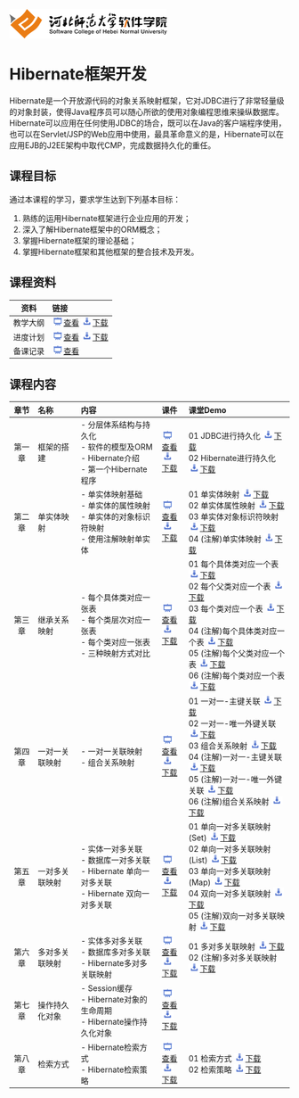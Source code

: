 ![河北师范大学软件学院](./image/logo.png)

# Hibernate框架开发

Hibernate是一个开放源代码的对象关系映射框架，它对JDBC进行了非常轻量级的对象封装，使得Java程序员可以随心所欲的使用对象编程思维来操纵数据库。 Hibernate可以应用在任何使用JDBC的场合，既可以在Java的客户端程序使用，也可以在Servlet/JSP的Web应用中使用，最具革命意义的是，Hibernate可以在应用EJB的J2EE架构中取代CMP，完成数据持久化的重任。

## 课程目标

通过本课程的学习，要求学生达到下列基本目标：

1. 熟练的运用Hibernate框架进行企业应用的开发； 
2. 深入了解Hibernate框架中的ORM概念；
3. 掌握Hibernate框架的理论基础；
4. 掌握Hibernate框架和其他框架的整合技术及开发。

## 课程资料

|资料|链接|
|:---:|:---|
|教学大纲|[<img src="./image/presentation.png" height="15" />查看](./meterials/outline.pdf)  [<img src="./image/download.png" height="15" />下载](./meterials/outline.doc) |
|进度计划|[<img src="./image/presentation.png" height="15" />查看](./meterials/schedule.pdf)  [<img src="./image/download.png" height="15" />下载](./meterials/schedule.doc) |
|备课记录|[<img src="./image/presentation.png" height="15" />查看](./preparelog) |

## 课程内容

| 章节 | 名称 | 内容 | 课件 | 课堂Demo | 
|:---:|:---|:---|:---|:---|
|第一章|框架的搭建 |- 分层体系结构与持久化<br/>- 软件的模型及ORM<br/>- Hibernate介绍<br/>- 第一个Hibernate程序|[<img src="./image/presentation.png" height="15" />查看](./ch01-hibernate-architecture/ch01-hibernate-architecture.pdf) <br/>[<img src="./image/download.png" height="15" />下载](./meterials/slides/ch01-hibernate-architecture.pptx)|01 JDBC进行持久化 [<img src="./image/download.png" height="15" />下载](./ch01-hibernate-architecture/ch01-demo-01.7z)<br/>02 Hibernate进行持久化 [<img src="./image/download.png" height="15" />下载](./ch01-hibernate-architecture/ch01-demo-02.7z)|
|第二章|单实体映射 |- 单实体映射基础<br/>- 单实体的属性映射<br/>- 单实体的对象标识符映射<br/>- 使用注解映射单实体|[<img src="./image/presentation.png" height="15" />查看](./ch02-single-entity-mapping/ch02-single-entity-mapping.pdf) <br/>[<img src="./image/download.png" height="15" />下载](./meterials/slides/ch02-single-entity-mapping.pptx)|01 单实体映射 [<img src="./image/download.png" height="15" />下载](./ch02-single-entity-mapping/ch02-demo-01.7z)<br/>02 单实体属性映射 [<img src="./image/download.png" height="15" />下载](./ch02-single-entity-mapping/ch02-demo-02.7z)<br/>03 单实体对象标识符映射 [<img src="./image/download.png" height="15" />下载](./ch02-single-entity-mapping/ch02-demo-03.7z)<br/>04 (注解)单实体映射 [<img src="./image/download.png" height="15" />下载](./ch02-single-entity-mapping/ch02-demo-04.7z)|
|第三章|继承关系映射 |- 每个具体类对应一张表<br>- 每个类层次对应一张表<br/>- 每个类对应一张表<br>- 三种映射方式对比|[<img src="./image/presentation.png" height="15" />查看](./ch03-inheritance-mapping/ch03-inheritance-mapping.pdf) <br/>[<img src="./image/download.png" height="15" />下载](./meterials/slides/ch03-inheritance-mapping.pptx)|01 每个具体类对应一个表 [<img src="./image/download.png" height="15" />下载](./ch03-inheritance-mapping/ch03-demo-01.7z)<br/>02 每个父类对应一个表 [<img src="./image/download.png" height="15" />下载](./ch03-inheritance-mapping/ch03-demo-02.7z)<br/>03 每个类对应一个表 [<img src="./image/download.png" height="15" />下载](./ch03-inheritance-mapping/ch03-demo-03.7z)<br/>04 (注解)每个具体类对应一个表 [<img src="./image/download.png" height="15" />下载](./ch03-inheritance-mapping/ch03-demo-04.7z)<br/>05 (注解)每个父类对应一个表 [<img src="./image/download.png" height="15" />下载](./ch03-inheritance-mapping/ch03-demo-05.7z)<br/>06 (注解)每个类对应一个表 [<img src="./image/download.png" height="15" />下载](./ch03-inheritance-mapping/ch03-demo-06.7z)|
|第四章|一对一关联映射 |- 一对一关联映射<br/>- 组合关系映射|[<img src="./image/presentation.png" height="15" />查看](./ch04-one-to-one-mapping/ch04-one-to-one-mapping.pdf) <br/>[<img src="./image/download.png" height="15" />下载](./meterials/slides/ch04-one-to-one-mapping.pptx)|01 一对一-主键关联 [<img src="./image/download.png" height="15" />下载](./ch04-one-to-one-mapping/ch04-demo-01.7z)<br/>02 一对一-唯一外键关联 [<img src="./image/download.png" height="15" />下载](./ch04-one-to-one-mapping/ch04-demo-02.7z)<br/>03 组合关系映射 [<img src="./image/download.png" height="15" />下载](./ch04-one-to-one-mapping/ch04-demo-03.7z)<br/>04 (注解)一对一-主键关联 [<img src="./image/download.png" height="15" />下载](./ch04-one-to-one-mapping/ch04-demo-04.7z)<br/>05 (注解)一对一-唯一外键关联 [<img src="./image/download.png" height="15" />下载](./ch04-one-to-one-mapping/ch04-demo-05.7z)<br/>06 (注解)组合关系映射 [<img src="./image/download.png" height="15" />下载](./ch04-one-to-one-mapping/ch04-demo-06.7z)|
|第五章|一对多关联映射 |- 实体一对多关联<br/>- 数据库一对多关联<br/>- Hibernate 单向一对多关联<br/>- Hibernate 双向一对多关联|[<img src="./image/presentation.png" height="15" />查看](./ch05-one-to-many-mapping/ch05-one-to-many-mapping.pdf) <br/>[<img src="./image/download.png" height="15" />下载](./meterials/slides/ch05-one-to-many-mapping.pptx)|01 单向一对多关联映射(Set) [<img src="./image/download.png" height="15" />下载](./ch05-one-to-many-mapping/ch05-demo-01.7z)<br/>02 单向一对多关联映射(List) [<img src="./image/download.png" height="15" />下载](./ch05-one-to-many-mapping/ch05-demo-02.7z)<br/>03 单向一对多关联映射(Map) [<img src="./image/download.png" height="15" />下载](./ch05-one-to-many-mapping/ch05-demo-03.7z)<br/>04 双向一对多关联映射 [<img src="./image/download.png" height="15" />下载](./ch05-one-to-many-mapping/ch05-demo-04.7z)<br/>05 (注解)双向一对多关联映射 [<img src="./image/download.png" height="15" />下载](./ch05-one-to-many-mapping/ch05-demo-05.7z)|
|第六章|多对多关联映射 |- 实体多对多关联<br/>- 数据库多对多关联<br/>- Hibernate多对多关联映射|[<img src="./image/presentation.png" height="15" />查看](./ch06-many-to-many-mapping/ch06-many-to-many-mapping.pdf) <br/>[<img src="./image/download.png" height="15" />下载](./meterials/slides/ch06-many-to-many-mapping.pptx)|01 多对多关联映射 [<img src="./image/download.png" height="15" />下载](./ch06-many-to-many-mapping/ch06-demo-01.7z)<br/>02 (注解)多对多关联映射 [<img src="./image/download.png" height="15" />下载](./ch06-many-to-many-mapping/ch06-demo-02.7z)|
|第七章|操作持久化对象 |- Session缓存<br/>- Hibernate对象的生命周期<br/>- Hibernate操作持久化对象|[<img src="./image/presentation.png" height="15" />查看](./ch07-manage-persistant-object/ch07-manage-persistant-object.pdf) <br/>[<img src="./image/download.png" height="15" />下载](./meterials/slides/ch07-manage-persistant-object.pptx)| |
|第八章|检索方式 |- Hibernate检索方式<br/>- Hibernate检索策略|[<img src="./image/presentation.png" height="15" />查看](./ch08-retrieval-mode/ch08-retrieval-mode.pdf) <br/>[<img src="./image/download.png" height="15" />下载](./meterials/slides/ch08-retrieval-mode.pptx)|01 检索方式 [<img src="./image/download.png" height="15" />下载](./ch08-retrieval-mode/ch08-demo-01.7z)<br/>02 检索策略 [<img src="./image/download.png" height="15" />下载](./ch08-retrieval-mode/ch08-demo-02.7z)|


